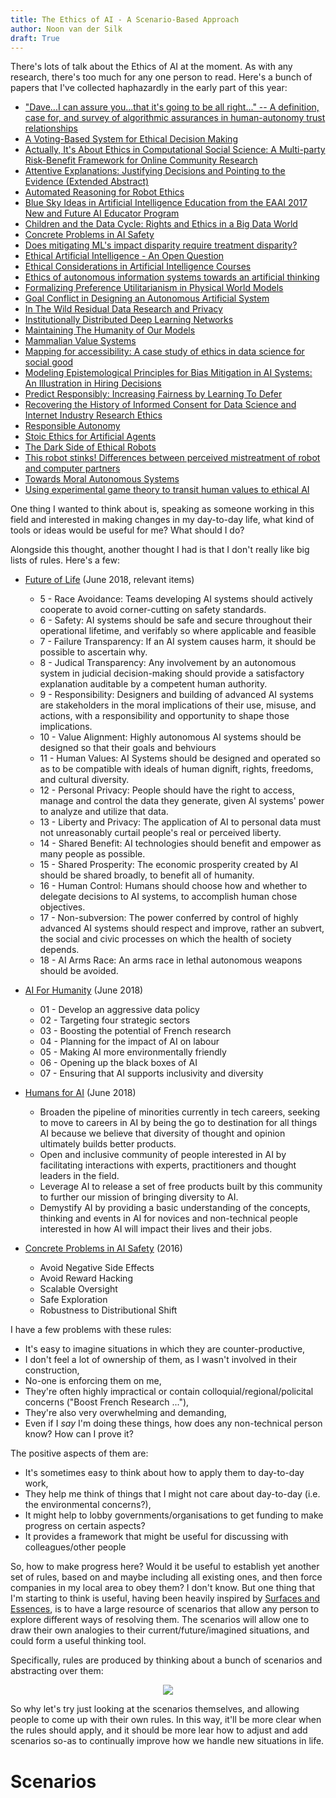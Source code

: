 ```yaml
---
title: The Ethics of AI - A Scenario-Based Approach
author: Noon van der Silk
draft: True
---
```


There's lots of talk about the Ethics of AI at the moment. As with any
research, there's too much for any one person to read. Here's a bunch of
papers that I've collected haphazardly in the early part of this year:

- ["Dave...I can assure you...that it's going to be all right..." -- A definition, case for, and survey of algorithmic assurances in human-autonomy trust relationships](https://scirate.com/arxiv/1711.03846)
- [A Voting-Based System for Ethical Decision Making](https://scirate.com/arxiv/1709.06692)
- [Actually, It's About Ethics in Computational Social Science: A Multi-party Risk-Benefit Framework for Online Community Research](https://scirate.com/arxiv/1511.06578)
- [Attentive Explanations: Justifying Decisions and Pointing to the Evidence (Extended Abstract)](https://scirate.com/arxiv/1711.07373)
- [Automated Reasoning for Robot Ethics](https://scirate.com/arxiv/1502.05838)
- [Blue Sky Ideas in Artificial Intelligence Education from the EAAI 2017 New and Future AI Educator Program](https://scirate.com/arxiv/1702.00137)
- [Children and the Data Cycle: Rights and Ethics in a Big Data World](https://scirate.com/arxiv/1710.06881)
- [Concrete Problems in AI Safety](https://scirate.com/arxiv/1606.06565)
- [Does mitigating ML's impact disparity require treatment disparity?](https://scirate.com/arxiv/1711.07076)
- [Ethical Artificial Intelligence - An Open Question](https://scirate.com/arxiv/1706.03021)
- [Ethical Considerations in Artificial Intelligence Courses](https://scirate.com/arxiv/1701.07769)
- [Ethics of autonomous information systems towards an artificial thinking](https://scirate.com/arxiv/1707.05259)
- [Formalizing Preference Utilitarianism in Physical World Models](https://scirate.com/arxiv/1504.05603)
- [Goal Conflict in Designing an Autonomous Artificial System](https://scirate.com/arxiv/1703.06354)
- [In The Wild Residual Data Research and Privacy](https://scirate.com/arxiv/1610.03229)
- [Institutionally Distributed Deep Learning Networks](https://scirate.com/arxiv/1709.05929)
- [Maintaining The Humanity of Our Models](https://scirate.com/arxiv/1711.05791)
- [Mammalian Value Systems](https://scirate.com/arxiv/1607.08289)
- [Mapping for accessibility: A case study of ethics in data science for social good](https://scirate.com/arxiv/1710.06882)
- [Modeling Epistemological Principles for Bias Mitigation in AI Systems: An Illustration in Hiring Decisions](https://scirate.com/arxiv/1711.07111)
- [Predict Responsibly: Increasing Fairness by Learning To Defer](https://scirate.com/arxiv/1711.06664)
- [Recovering the History of Informed Consent for Data Science and Internet Industry Research Ethics](https://scirate.com/arxiv/1609.03266)
- [Responsible Autonomy](https://scirate.com/arxiv/1706.02513)
- [Stoic Ethics for Artificial Agents](https://scirate.com/arxiv/1701.02388)
- [The Dark Side of Ethical Robots](https://scirate.com/arxiv/1606.02583)
- [This robot stinks! Differences between perceived mistreatment of robot and computer partners](https://scirate.com/arxiv/1711.00561)
- [Towards Moral Autonomous Systems](https://scirate.com/arxiv/1703.04741)
- [Using experimental game theory to transit human values to ethical AI](https://scirate.com/arxiv/1711.05905)

One thing I wanted to think about is, speaking as someone working in this
field and interested in making changes in my day-to-day life, what kind of
tools or ideas would be useful for me? What should I do?

Alongside this thought, another thought I had is that I don't really like big
lists of rules. Here's a few: 

- [Future of Life](https://futureoflife.org/ai-principles/) (June 2018, relevant items)
    - 5 - Race Avoidance: Teams developing AI systems should actively cooperate to
    avoid corner-cutting on safety standards.
    - 6 - Safety: AI systems should be safe and secure throughout their
    operational lifetime, and verifably so where applicable and feasible
    - 7 - Failure Transparency: If an AI system causes harm, it should be
    possible to ascertain why.
    - 8 - Judical Transparency: Any involvement by an autonomous system in
    judicial decision-making should provide a satisfactory explanation
    auditable by a competent human authority.
    - 9 - Responsibility: Designers and building of advanced AI systems are
    stakeholders in the moral implications of their use, misuse, and actions,
    with a responsibility and opportunity to shape those implications.
    - 10 - Value Alignment: Highly autonomous AI systems should be designed so
    that their goals and behviours
    - 11 - Human Values: AI Systems should be designed and operated so as to
    be compatible with ideals of human dignift, rights, freedoms, and cultural
    diversity.
    - 12 - Personal Privacy: People should have the right to access, manage
    and control the data they generate, given AI systems' power to analyze and
    utilize that data.
    - 13 - Liberty and Privacy: The application of AI to personal data must
    not unreasonably curtail people's real or perceived liberty.
    - 14 - Shared Benefit: AI technologies should benefit and empower as many
    people as possible.
    - 15 - Shared Prosperity: The economic prosperity created by AI should be
    shared broadly, to benefit all of humanity.
    - 16 - Human Control: Humans should choose how and whether to delegate
    decisions to AI systems, to accomplish human chose objectives.
    - 17 - Non-subversion: The power conferred by control of highly advanced
    AI systems should respect and improve, rather an subvert, the social and
    civic processes on which the health of society depends.
    - 18 - AI Arms Race: An arms race in lethal autonomous weapons should be
    avoided.

- [AI For Humanity](https://www.aiforhumanity.fr/en/) (June 2018)
    - 01 - Develop an aggressive data policy
    - 02 - Targeting four strategic sectors
    - 03 - Boosting the potential of French research
    - 04 - Planning for the impact of AI on labour
    - 05 - Making AI more environmentally friendly
    - 06 - Opening up the black boxes of AI
    - 07 - Ensuring that AI supports inclusivity and diversity

- [Humans for AI](http://humansforai.com/) (June 2018)
    - Broaden the pipeline of minorities currently in tech careers, seeking to
    move to careers in AI by being the go to destination for all things AI
    because we believe that diversity of thought and opinion ultimately builds
    better products. 
    - Open and inclusive community of people interested in AI by facilitating
    interactions with experts, practitioners and thought leaders in the field.
    - Leverage AI to release a set of free products built by this community to
    further our mission of bringing diversity to AI.
    - Demystify AI by providing a basic understanding of the concepts,
    thinking and events in AI for novices and non-technical people interested
    in how AI will impact their lives and their jobs.

- [Concrete Problems in AI Safety](https://arxiv.org/pdf/1606.06565.pdf) (2016)
    - Avoid Negative Side Effects
    - Avoid Reward Hacking
    - Scalable Oversight
    - Safe Exploration
    - Robustness to Distributional Shift


I have a few problems with these rules:

- It's easy to imagine situations in which they are counter-productive,
- I don't feel a lot of ownership of them, as I wasn't involved in their construction,
- No-one is enforcing them on me,
- They're often highly impractical or contain colloquial/regional/policital concerns ("Boost French Research ..."),
- They're also very overwhelming and demanding,
- Even if I _say_ I'm doing these things, how does any non-technical person know? How can I prove it?

The positive aspects of them are:

- It's sometimes easy to think about how to apply them to day-to-day work,
- They help me think of things that I might not care about day-to-day (i.e.  the environmental concerns?),
- It might help to lobby governments/organisations to get funding to make progress on certain aspects?
- It provides a framework that might be useful for discussing with colleagues/other people


So, how to make progress here? Would it be useful to establish yet another set
of rules, based on and maybe including all existing ones, and then force
companies in my local area to obey them? I don't know. But one thing that I'm
starting to think is useful, having been heavily inspired by [Surfaces and
Essences](https://www.amazon.com/Surfaces-Essences-Analogy-Fuel-Thinking/dp/0465018475/),
is to have a large resource of scenarios that allow any person to
explore different ways of resolving them. The scenarios will allow one to draw
their own analogies to their current/future/imagined situations, and could
form a useful thinking tool.

Specifically, rules are produced by thinking about a bunch of scenarios and
abstracting over them:

<center>
<img src="/images/ethics-rules-from-scenarios.png" />
</center>

So why let's try just looking at the scenarios themselves, and allowing people
to come up with their own rules. In this way, it'll be more clear when the
rules should apply, and it should be more lear how to adjust and add scenarios
so-as to continually improve how we handle new situations in life.

# Scenarios

